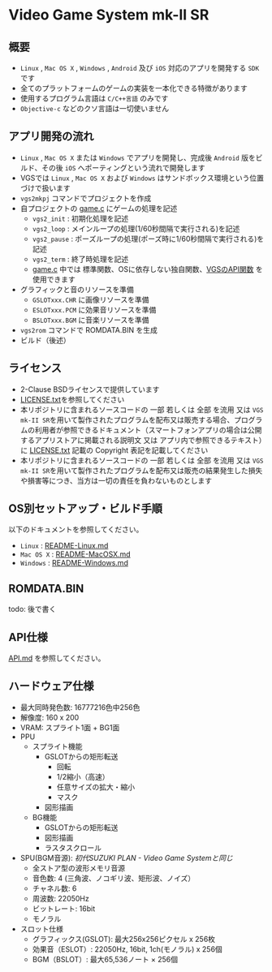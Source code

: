 # Video Game System mk-II SR
## 概要
- `Linux` , `Mac OS X` , `Windows` , `Android` 及び `iOS` 対応のアプリを開発する `SDK` です
- 全てのプラットフォームのゲームの実装を一本化できる特徴があります
- 使用するプログラム言語は `C/C++言語` のみです
- `Objective-c` などのクソ言語は一切使いません

## アプリ開発の流れ
- `Linux` , `Mac OS X` または `Windows` でアプリを開発し、完成後 `Android` 版をビルド、その後 `iOS` へポーティングという流れで開発します
- VGSでは `Linux` , `Mac OS X` および `Windows` はサンドボックス環境という位置づけで扱います
- `vgs2mkpj` コマンドでプロジェクトを作成
- 自プロジェクトの [game.c](https://github.com/suzukiplan/vgs2/blob/master/template/game.c) にゲームの処理を記述
  - `vgs2_init` : 初期化処理を記述
  - `vgs2_loop` : メインループの処理(1/60秒間隔で実行される)を記述
  - `vgs2_pause` : ポーズループの処理(ポーズ時に1/60秒間隔で実行される)を記述
  - `vgs2_term` : 終了時処理を記述
  - [game.c](https://github.com/suzukiplan/vgs2/blob/master/template/game.c) 中では 標準関数、OSに依存しない独自関数、[VGSのAPI関数](https://github.com/suzukiplan/vgs2/blob/master/API.md) を使用できます
- グラフィックと音のリソースを準備
  - `GSLOTxxx.CHR` に画像リソースを準備
  - `ESLOTxxx.PCM` に効果音リソースを準備
  - `BSLOTxxx.BGM` に音楽リソースを準備
- `vgs2rom` コマンドで ROMDATA.BIN を生成
- ビルド（後述）

## ライセンス
- 2-Clause BSDライセンスで提供しています
- [LICENSE.txt](https://github.com/suzukiplan/vgs2/blob/master/LICENSE.txt)を参照してください
- 本リポジトリに含まれるソースコードの 一部 若しくは 全部 を流用 又は `VGS mk-II SR`を用いて製作されたプログラムを配布又は販売する場合、プログラムの利用者が参照できるドキュメント（スマートフォンアプリの場合は公開するアプリストアに掲載される説明文 又は アプリ内で参照できるテキスト）に [LICENSE.txt](https://github.com/suzukiplan/vgs2/blob/master/LICENSE.txt) 記載の Copyright 表記を記載してください
- 本リポジトリに含まれるソースコードの 一部 若しくは 全部 を流用 又は `VGS mk-II SR`を用いて製作されたプログラムを配布又は販売の結果発生した損失や損害等につき、当方は一切の責任を負わないものとします

## OS別セットアップ・ビルド手順
以下のドキュメントを参照してください。
- `Linux` : [README-Linux.md](https://github.com/suzukiplan/vgs2/blob/master/README-Linux.md)
- `Mac OS X` : [README-MacOSX.md](https://github.com/suzukiplan/vgs2/blob/master/README-MacOSX.md)
- `Windows` : [README-Windows.md](https://github.com/suzukiplan/vgs2/blob/master/README-Windows.md)

## ROMDATA.BIN
todo: 後で書く

## API仕様
[API.md](https://github.com/suzukiplan/vgs2/blob/master/API.md) を参照してください。

## ハードウェア仕様
- 最大同時発色数: 16777216色中256色
- 解像度: 160 x 200
- VRAM: スプライト1面 + BG1面
- PPU
  - スプライト機能
    - GSLOTからの矩形転送
      - 回転
      - 1/2縮小（高速）
      - 任意サイズの拡大・縮小
      - マスク
    - 図形描画
  - BG機能
    - GSLOTからの矩形転送
    - 図形描画
    - ラスタスクロール
- SPU(BGM音源): _初代SUZUKI PLAN - Video Game Systemと同じ_
  - 全ストア型の波形メモリ音源
  - 音色数: 4 (三角波、ノコギリ波、矩形波、ノイズ）
  - チャネル数: 6
  - 周波数: 22050Hz
  - ビットレート: 16bit
  - モノラル
- スロット仕様
  - グラフィックス(GSLOT): 最大256x256ピクセル x 256枚
  - 効果音（ESLOT）: 22050Hz, 16bit, 1ch(モノラル) x 256個
  - BGM（BSLOT）: 最大65,536ノート × 256個
